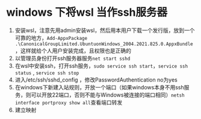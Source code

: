 # windows 下将wsl 当作ssh服务器

1. 安装wsl，注意先用admin安装wsl，然后用本用户下载一个发行版，放到一个可靠的地方，`Add-AppxPackage .\CanonicalGroupLimited.UbuntuonWindows_2004.2021.825.0.AppxBundle`，这样就给个人用户安装完成，且权限也是正确的
2. 以管理员身份打开ssh服务器服务`net start sshd`
3. 在wsl中安装ssh，打开ssh服务，`sudo service ssh start`，`service ssh status` , `service ssh stop`
4. 进入/etc/ssh/sshd_config ，修改PasswordAuthentication no为yes
5. 在windows下新建入站规则，开放一个端口（如果windows本身不用ssh服务，则可以开放22端口，否则不能与Windows被连接的端口相同）`netsh interface portproxy show all`查看端口转发
7. 建立映射

